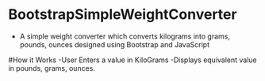 # BootstrapSimpleWeightConverter
- A simple weight converter which converts kilograms into grams, pounds, ounces designed using Bootstrap and JavaScript

#How it Works
-User Enters a value in KiloGrams
-Displays equivalent value in pounds, grams, ounces.
